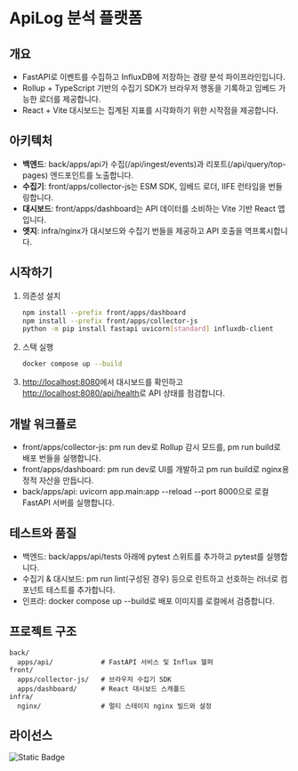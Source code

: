 ﻿# ApiLog 분석 플랫폼

## 개요
- FastAPI로 이벤트를 수집하고 InfluxDB에 저장하는 경량 분석 파이프라인입니다.
- Rollup + TypeScript 기반의 수집기 SDK가 브라우저 행동을 기록하고 임베드 가능한 로더를 제공합니다.
- React + Vite 대시보드는 집계된 지표를 시각화하기 위한 시작점을 제공합니다.

## 아키텍처
- **백엔드**: back/apps/api가 수집(/api/ingest/events)과 리포트(/api/query/top-pages) 엔드포인트를 노출합니다.
- **수집기**: front/apps/collector-js는 ESM SDK, 임베드 로더, IIFE 런타임을 번들링합니다.
- **대시보드**: front/apps/dashboard는 API 데이터를 소비하는 Vite 기반 React 앱입니다.
- **엣지**: infra/nginx가 대시보드와 수집기 번들을 제공하고 API 호출을 역프록시합니다.

## 시작하기
1. 의존성 설치
   ```bash
   npm install --prefix front/apps/dashboard
   npm install --prefix front/apps/collector-js
   python -m pip install fastapi uvicorn[standard] influxdb-client
   ```
2. 스택 실행
   ```bash
   docker compose up --build
   ```
3. <http://localhost:8080>에서 대시보드를 확인하고 <http://localhost:8080/api/health>로 API 상태를 점검합니다.

## 개발 워크플로
- front/apps/collector-js: 
pm run dev로 Rollup 감시 모드를, 
pm run build로 배포 번들을 실행합니다.
- front/apps/dashboard: 
pm run dev로 UI를 개발하고 
pm run build로 nginx용 정적 자산을 만듭니다.
- back/apps/api: uvicorn app.main:app --reload --port 8000으로 로컬 FastAPI 서버를 실행합니다.

## 테스트와 품질
- 백엔드: back/apps/api/tests 아래에 pytest 스위트를 추가하고 pytest를 실행합니다.
- 수집기 & 대시보드: 
pm run lint(구성된 경우) 등으로 린트하고 선호하는 러너로 컴포넌트 테스트를 추가합니다.
- 인프라: docker compose up --build로 배포 이미지를 로컬에서 검증합니다.

## 프로젝트 구조
```
back/
  apps/api/            # FastAPI 서비스 및 Influx 헬퍼
front/
  apps/collector-js/   # 브라우저 수집기 SDK
  apps/dashboard/      # React 대시보드 스캐폴드
infra/
  nginx/               # 멀티 스테이지 nginx 빌드와 설정
```

## 라이선스
![Static Badge](https://img.shields.io/badge/license-MIT-green)
